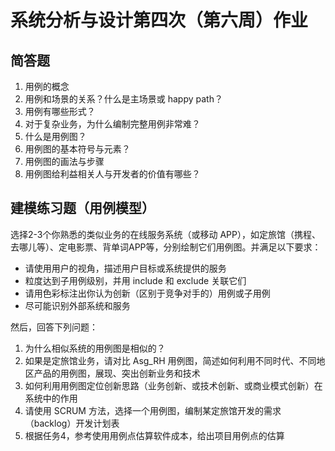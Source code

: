 # 系统分析与设计第四次（第六周）作业

## 简答题

1. 用例的概念
2. 用例和场景的关系？什么是主场景或 happy path？
3. 用例有哪些形式？
4. 对于复杂业务，为什么编制完整用例非常难？
5. 什么是用例图？
6. 用例图的基本符号与元素？
7. 用例图的画法与步骤
8. 用例图给利益相关人与开发者的价值有哪些？

## 建模练习题（用例模型）

选择2-3个你熟悉的类似业务的在线服务系统（或移动 APP），如定旅馆（携程、去哪儿等）、定电影票、背单词APP等，分别绘制它们用例图。并满足以下要求：

* 请使用用户的视角，描述用户目标或系统提供的服务
* 粒度达到子用例级别，并用 include 和 exclude 关联它们
* 请用色彩标注出你认为创新（区别于竞争对手的）用例或子用例
* 尽可能识别外部系统和服务

然后，回答下列问题：

1. 为什么相似系统的用例图是相似的？
2. 如果是定旅馆业务，请对比 Asg_RH 用例图，简述如何利用不同时代、不同地区产品的用例图，展现、突出创新业务和技术
3. 如何利用用例图定位创新思路（业务创新、或技术创新、或商业模式创新）在系统中的作用
4. 请使用 SCRUM 方法，选择一个用例图，编制某定旅馆开发的需求（backlog）开发计划表
5. 根据任务4，参考使用用例点估算软件成本，给出项目用例点的估算
